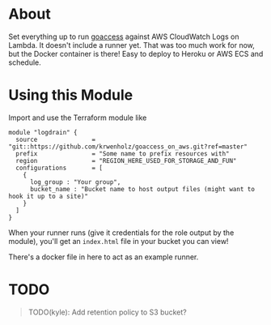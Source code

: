 About
=====

Set everything up to run [goaccess](https://goaccess.io) against AWS CloudWatch Logs
on Lambda. It doesn't include a runner yet. That was too much work for now, but the
Docker container is there! Easy to deploy to Heroku or AWS ECS and schedule.

Using this Module
=================

Import and use the Terraform module like

```
module "logdrain" {
  source               = "git::https://github.com/krwenholz/goaccess_on_aws.git?ref=master"
  prefix               = "Some name to prefix resources with"
  region               = "REGION_HERE_USED_FOR_STORAGE_AND_FUN"
  configurations       = [
    {
      log_group : "Your group",
      bucket_name : "Bucket name to host output files (might want to hook it up to a site)"
    }
  ]
}
```

When your runner runs (give it credentials for the role output by the module), you'll
get an `index.html` file in your bucket you can view!

There's a docker file in here to act as an example runner.

TODO
====
>  TODO(kyle): Add retention policy to S3 bucket?

